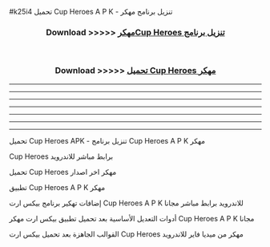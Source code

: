#k25i4 تحميل Cup Heroes  A P K - تنزيل برنامج مهكر



<div align="center">
<h3>Download >>>>> <a href="https://runaway1.web.app/?sq=Cup Heroes ">مهكرCup Heroes  تنزيل برنامج</a></h3><br>

<h3>Download >>>>> <a href="https://runaway1.web.app/?sq=Cup Heroes ">تحميل Cup Heroes  مهكر</a></h3>
</div>


----------------------------------------------------------

----------------------------------------------------------

----------------------------------------------------------

----------------------------------------------------------

----------------------------------------------------------

----------------------------------------------------------

----------------------------------------------------------

تحميل Cup Heroes  APK - تنزيل برنامج Cup Heroes  A P K مهكر

Cup Heroes  برابط مباشر للاندرويد

تحميل Cup Heroes  مهكر اخر اصدار

تطبيق Cup Heroes  A P K مهكر

إضافات تهكير برنامج بيكس ارت Cup Heroes  A P K للاندرويد برابط مباشر مجانا

أدوات التعديل الأساسية بعد تحميل تطبيق بيكس ارت مهكر Cup Heroes  A P K مجانا

القوالب الجاهزة بعد تحميل بيكس ارت Cup Heroes  مهكر من ميديا فاير للاندرويد



